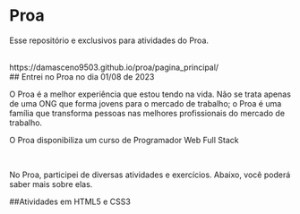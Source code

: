 # Proa
<p>Esse repositório e exclusivos para atividades do Proa.</p><br>
https://damasceno9503.github.io/proa/pagina_principal/
<br>
## Entrei no Proa no dia 01/08 de 2023 <br>
<p>O Proa é a melhor experiência que estou tendo na vida. Não se trata apenas de uma ONG que forma jovens para o mercado de trabalho; o Proa é uma família que transforma pessoas nas melhores profissionais do mercado de trabalho.</p>
<p>O Proa disponibiliza um curso de Programador Web Full Stack</p><br>
<p>No Proa, participei de diversas atividades e exercícios. Abaixo, você poderá saber mais sobre elas.</p>
##Atividades em HTML5 e CSS3
<p></p>

